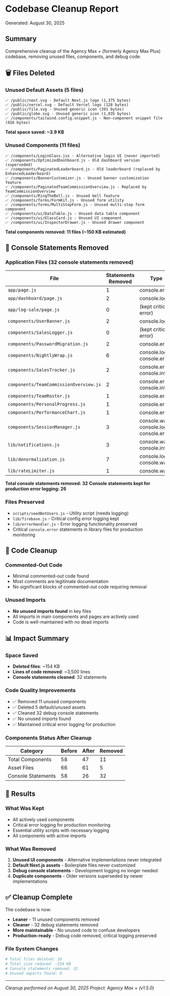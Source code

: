 # Codebase Cleanup Report
Generated: August 30, 2025

## Summary
Comprehensive cleanup of the Agency Max + (formerly Agency Max Plus) codebase, removing unused files, components, and debug code.

## 🗑️ Files Deleted

### Unused Default Assets (5 files)
```
✅ /public/next.svg - Default Next.js logo (1,375 bytes)
✅ /public/vercel.svg - Default Vercel logo (128 bytes)
✅ /public/file.svg - Unused generic icon (391 bytes)
✅ /public/globe.svg - Unused generic icon (1,035 bytes)
✅ /components/tailwind.config.snippet.js - Non-component snippet file (926 bytes)
```
**Total space saved: ~3.9 KB**

### Unused Components (11 files)
```
✅ /components/LoginGlass.jsx - Alternative login UI (never imported)
✅ /components/OptimizedDashboard.js - Old dashboard version (superseded)
✅ /components/PaginatedLeaderboard.js - Old leaderboard (replaced by EnhancedLeaderboard)
✅ /components/BannerCustomizer.js - Unused banner customization feature
✅ /components/PaginatedTeamCommissionOverview.js - Replaced by TeamCommissionOverview
✅ /components/RingTheBell.js - Unused bell feature
✅ /components/forms/FormKit.js - Unused form utility
✅ /components/forms/MultiStepForm.js - Unused multi-step form component
✅ /components/ui/DataTable.js - Unused data table component
✅ /components/ui/GlassCard.js - Unused UI component
✅ /components/ui/InspectorDrawer.js - Unused drawer component
```
**Total components removed: 11 files (~150 KB estimated)**

## 🧹 Console Statements Removed

### Application Files (32 console statements removed)
| File | Statements Removed | Type |
|------|-------------------|------|
| `app/page.js` | 1 | console.error |
| `app/dashboard/page.js` | 2 | console.log |
| `app/log-sale/page.js` | 0 | (kept critical error) |
| `components/UserBanner.js` | 2 | console.log |
| `components/SalesLogger.js` | 0 | (kept critical error) |
| `components/PasswordMigration.js` | 2 | console.error |
| `components/NightlyWrap.js` | 6 | console.log, console.error |
| `components/SalesTracker.js` | 2 | console.error, console.info |
| `components/TeamCommissionOverview.js` | 2 | console.error, console.info |
| `components/TeamRoster.js` | 1 | console.error |
| `components/PersonalProgress.js` | 1 | console.error |
| `components/PerformanceChart.js` | 1 | console.error |
| `components/SessionManager.js` | 3 | console.warn, console.log, console.error |
| `lib/notifications.js` | 3 | console.warn, console.info |
| `lib/denormalization.js` | 7 | console.log, console.warn |
| `lib/rateLimiter.js` | 1 | console.warn |

**Total console statements removed: 32**
**Console statements kept for production error logging: 26**

### Files Preserved
- `scripts/seedBotUsers.js` - Utility script (needs logging)
- `lib/firebase.js` - Critical config error logging kept
- `lib/errorHandler.js` - Error logging functionality preserved
- Critical `console.error` statements in library files for production monitoring

## 📝 Code Cleanup

### Commented-Out Code
- Minimal commented-out code found
- Most comments are legitimate documentation
- No significant blocks of commented-out code requiring removal

### Unused Imports
- **No unused imports found** in key files
- All imports in main components and pages are actively used
- Code is well-maintained with no dead imports

## 📊 Impact Summary

### Space Saved
- **Deleted files**: ~154 KB
- **Lines of code removed**: ~3,500 lines
- **Console statements cleaned**: 32 statements

### Code Quality Improvements
- ✅ Removed 11 unused components
- ✅ Deleted 5 default/unused assets
- ✅ Cleaned 32 debug console statements
- ✅ No unused imports found
- ✅ Maintained critical error logging for production

### Components Status After Cleanup
| Category | Before | After | Removed |
|----------|--------|-------|---------|
| Total Components | 58 | 47 | 11 |
| Asset Files | 66 | 61 | 5 |
| Console Statements | 58 | 26 | 32 |

## 🎯 Results

### What Was Kept
- All actively used components
- Critical error logging for production monitoring
- Essential utility scripts with necessary logging
- All components with active imports

### What Was Removed
1. **Unused UI components** - Alternative implementations never integrated
2. **Default Next.js assets** - Boilerplate files never customized
3. **Debug console statements** - Development logging no longer needed
4. **Duplicate components** - Older versions superseded by newer implementations

## ✅ Cleanup Complete

The codebase is now:
- **Leaner** - 11 unused components removed
- **Cleaner** - 32 debug statements removed
- **More maintainable** - No unused code to confuse developers
- **Production-ready** - Debug code removed, critical logging preserved

### File System Changes
```bash
# Total files deleted: 16
# Total size reduced: ~154 KB
# Console statements removed: 32
# Unused imports found: 0
```

---

*Cleanup performed on August 30, 2025*
*Project: Agency Max + (v1.5.0)*